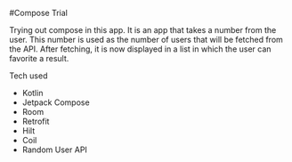 #Compose Trial

Trying out compose in this app. It is an app that takes a number from the user. This number is used as the number of users that will be fetched from the API. After fetching, it is now displayed in a list in which the user can favorite a result.

Tech used 
- Kotlin
- Jetpack Compose
- Room
- Retrofit
- Hilt
- Coil
- Random User API

